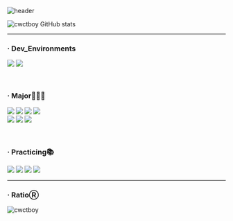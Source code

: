 ![header](https://capsule-render.vercel.app/api?type=waving&color=0:ABCDEB,20:2DA2D7,100:00E248&height=300&section=header&text=CWCTBOY&fontSize=100&fontAlign=50&fontAlignY=38&animation=twinkling&desc=The%20Post%20CEO%20Aggregation)

![cwctboy GitHub stats](https://github-readme-stats.vercel.app/api?username=CWCTBOY&show_icons=true&theme=radical)
<hr/>
  <h3 align="left">· Dev_Environments</h3>
<p align="left">
  <img src='https://img.shields.io/badge/apple%20silicon-333333?style=for-the-badge&logo=apple&logoColor=white'/>
      <img src='https://img.shields.io/badge/Visual_Studio_Code-0078D4?style=for-the-badge&logo=visual%20studio%20code&logoColor=white'/>
</p>
<br/>
  <h3 align="left">· Major🧑🏻‍💻</h3>
<p align="left">
<img src='https://img.shields.io/badge/TypeScript-007ACC?style=for-the-badge&logo=typescript&logoColor=white'/>
<img src='https://img.shields.io/badge/JavaScript-323330?style=for-the-badge&logo=javascript&logoColor=F7DF1E'/>
<img src="https://img.shields.io/badge/next.js-000000?style=for-the-badge&logo=nextdotjs&logoColor=white">
<img src='https://img.shields.io/badge/React-20232A?style=for-the-badge&logo=react&logoColor=61DAFB'/>
  <br/>
  <img src='https://img.shields.io/badge/React_Router-CA4245?style=for-the-badge&logo=react-router&logoColor=white'/>
<img src='https://img.shields.io/badge/styled--components-DB7093?style=for-the-badge&logo=styled-components&logoColor=white'/>
      <img src='https://img.shields.io/badge/Material%20UI-007FFF?style=for-the-badge&logo=mui&logoColor=white'/>
</p>
<br/>
  <h3 align="left">· Practicing📚</h3>
  <p align="left">
    <img src='https://img.shields.io/badge/GitHub-100000?style=for-the-badge&logo=github&logoColor=white'/>
   <img src='https://img.shields.io/badge/GIT-E44C30?style=for-the-badge&logo=git&logoColor=white'/>
  <img src='https://img.shields.io/badge/Python-14354C?style=for-the-badge&logo=python&logoColor=white'/>
  <img src='https://img.shields.io/badge/TensorFlow-FF6F00?style=for-the-badge&logo=tensorflow&logoColor=white'/>
</p>
  
<hr/>
  <h3 align="left">· RatioⓇ</h3>
    <p>
  <img align="center" src="https://github-readme-stats.vercel.app/api/top-langs?username=cwctboy&show_icons=true&locale=en&layout=compact" alt="cwctboy"/>
</p>

